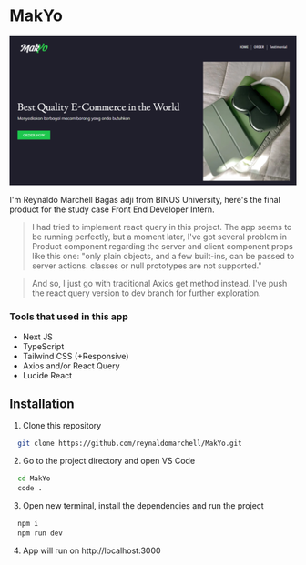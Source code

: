 # MakYo

![alt text](image.png)

I'm Reynaldo Marchell Bagas adji from BINUS University, here's the final product for the study case Front End Developer Intern.

> I had tried to implement react query in this project. The app seems to be running perfectly, but a moment later, I've got several problem in Product component regarding the server and client component props like this one: "only plain objects, and a few built-ins, can be passed to server actions. classes or null prototypes are not supported."

> And so, I just go with traditional Axios get method instead. I've push the react query version to dev branch for further exploration.

### Tools that used in this app

- Next JS
- TypeScript
- Tailwind CSS (+Responsive)
- Axios and/or React Query
- Lucide React

## Installation

1. Clone this repository

```bash
  git clone https://github.com/reynaldomarchell/MakYo.git
```

2.  Go to the project directory and open VS Code

```bash
  cd MakYo
  code .
```

3. Open new terminal, install the dependencies and run the project

```bash
  npm i
  npm run dev
```

4. App will run on http://localhost:3000
